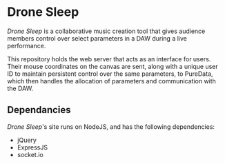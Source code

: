 # Drone Sleep

_Drone Sleep_ is a collaborative music creation tool that gives audience members control over select parameters in a DAW during a live performance.

This repository holds the web server that acts as an interface for users. Their mouse coordinates on the canvas are sent, along with a unique user ID to maintain persistent control over the same parameters, to PureData, which then handles the allocation of parameters and communication with the DAW.

## Dependancies

_Drone Sleep_'s site runs on NodeJS, and has the following dependencies:
  - jQuery
  - ExpressJS
  - socket.io